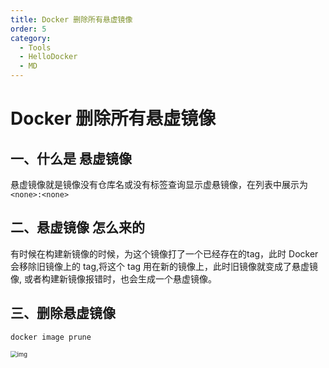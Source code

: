 ```yaml
---
title: Docker 删除所有悬虚镜像
order: 5
category:
  - Tools
  - HelloDocker
  - MD
---
```



# Docker 删除所有悬虚镜像

## 一、什么是 悬虚镜像

悬虚镜像就是镜像没有仓库名或没有标签查询显示虚悬镜像，在列表中展示为 `<none>:<none>`

## 二、悬虚镜像 怎么来的

有时候在构建新镜像的时候，为这个镜像打了一个已经存在的tag，此时 Docker 会移除旧镜像上的 tag,将这个 tag 用在新的镜像上，此时旧镜像就变成了悬虚镜像, 或者构建新镜像报错时，也会生成一个悬虚镜像。

## 三、删除悬虚镜像

```sh
docker image prune
```

<img src="https://yong-gan-niu-niu-1311841992.cos.ap-beijing.myqcloud.com/images/20230923225139.png" alt="img" style="zoom:67%;" />